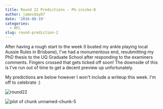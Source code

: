 ```yaml
---
title: Round 22 Predictions - Ph-inishe-D
author: jamesday87
date: '2016-08-19'
categories:
  - AFL
slug: round-prediction-2
---
```


[
](http://plussixoneblog.com/wp-content/uploads/2016/08/round22.png)After having a rough start to the week (I busted my ankle playing local Aussie Rules in Brisbane), I've had a monumentous end, resubmitting my PhD thesis to the UQ Graduate School after responding to the examiners comments. Fingers crossed that gets ticked off soon! The downside of this is I've run out of time to get a decent preview up unfortunately.

My predictions are below however I won't include a writeup this week. I'm off to celebrate :)

![round22](http://plussixoneblog.com/wp-content/uploads/2016/08/round22.png)
<!-- more -->

![plot of chunk unnamed-chunk-5](http://plussixoneblog.com/wp-content/uploads/2016/08/unnamed-chunk-5-1-5.png)
